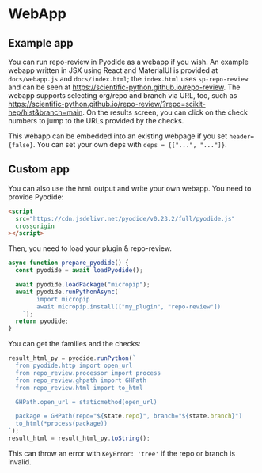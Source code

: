# WebApp

## Example app

You can run repo-review in Pyodide as a webapp if you wish. An example webapp
written in JSX using React and MaterialUI is provided at `docs/webapp.js` and
`docs/index.html`; the `index.html` uses `sp-repo-review` and can be seen at
<https://scientific-python.github.io/repo-review>. The webapp supports
selecting org/repo and branch via URL, too, such as
<https://scientific-python.github.io/repo-review/?repo=scikit-hep/hist&branch=main>.
On the results screen, you can click on the check numbers to jump to the URLs
provided by the checks.

This webapp can be embedded into an existing webpage if you set
`header={false}`. You can set your own deps with `deps = {["...", "..."]}`.

## Custom app

You can also use the `html` output and write your own webapp. You need to provide Pyodide:

```html
<script
  src="https://cdn.jsdelivr.net/pyodide/v0.23.2/full/pyodide.js"
  crossorigin
></script>
```

Then, you need to load your plugin & repo-review.

```js
async function prepare_pyodide() {
  const pyodide = await loadPyodide();

  await pyodide.loadPackage("micropip");
  await pyodide.runPythonAsync(`
        import micropip
        await micropip.install(["my_plugin", "repo-review"])
    `);
  return pyodide;
}
```

You can get the families and the checks:

```js
result_html_py = pyodide.runPython(`
  from pyodide.http import open_url
  from repo_review.processor import process
  from repo_review.ghpath import GHPath
  from repo_review.html import to_html

  GHPath.open_url = staticmethod(open_url)

  package = GHPath(repo="${state.repo}", branch="${state.branch}")
  to_html(*process(package))
`);
result_html = result_html_py.toString();
```

This can throw an error with `KeyError: 'tree'` if the repo or branch is invalid.
